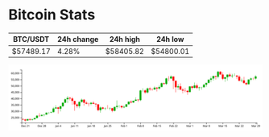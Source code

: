 # Bitcoin Stats

BTC/USDT|24h change|24h high|24h low|
|---|---|---|---|
|$57489.17|4.28%|$58405.82|$54800.01|

<img src="./chart.svg">
